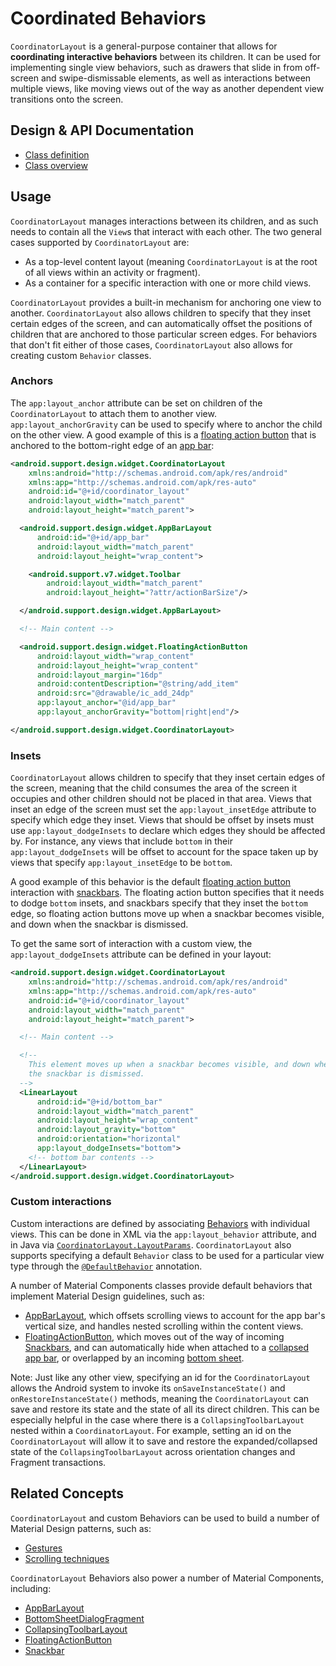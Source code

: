 <!--docs:
title: "Coordinated Behaviors"
layout: detail
section: components
excerpt: "A layout that coordinates interactive behaviors between its children."
path: /catalog/coordinator-layout/
-->

# Coordinated Behaviors

`CoordinatorLayout` is a general-purpose container that allows for
**coordinating interactive behaviors** between its children. It can be used for
implementing single view behaviors, such as drawers that slide in from
off-screen and swipe-dismissable elements, as well as interactions between
multiple views, like moving views out of the way as another dependent view
transitions onto the screen.

## Design & API Documentation

-   [Class
    definition](https://github.com/material-components/material-components-android/tree/master/lib/java/android/support/design/widget/CoordinatorLayout.java)
    <!--{: .icon-list-item.icon-list-item--link }-->
-   [Class
    overview](https://developer.android.com/reference/android/support/design/widget/CoordinatorLayout.html)
    <!--{: .icon-list-item.icon-list-item--link }--> <!--{: .icon-list }-->

## Usage

`CoordinatorLayout` manages interactions between its children, and as such needs
to contain all the `View`s that interact with each other. The two general cases
supported by `CoordinatorLayout` are:

- As a top-level content layout (meaning `CoordinatorLayout` is at the root of all
  views within an activity or fragment).
- As a container for a specific interaction with one or more child views.

`CoordinatorLayout` provides a built-in mechanism for anchoring one view to
another. `CoordinatorLayout` also allows children to specify that they inset
certain edges of the screen, and can automatically offset the positions of
children that are anchored to those particular screen edges. For behaviors that
don't fit either of those cases, `CoordinatorLayout` also allows for creating
custom `Behavior` classes.

### Anchors

The `app:layout_anchor` attribute can be set on children of the
`CoordinatorLayout` to attach them to another view. `app:layout_anchorGravity` can
be used to specify where to anchor the child on the other view. A good example
of this is a [floating action button](FloatingActionButton.md) that is anchored
to the bottom-right edge of an [app bar](AppBarLayout.md):

```xml
<android.support.design.widget.CoordinatorLayout
    xmlns:android="http://schemas.android.com/apk/res/android"
    xmlns:app="http://schemas.android.com/apk/res-auto"
    android:id="@+id/coordinator_layout"
    android:layout_width="match_parent"
    android:layout_height="match_parent">

  <android.support.design.widget.AppBarLayout
      android:id="@+id/app_bar"
      android:layout_width="match_parent"
      android:layout_height="wrap_content">

    <android.support.v7.widget.Toolbar
        android:layout_width="match_parent"
        android:layout_height="?attr/actionBarSize"/>

  </android.support.design.widget.AppBarLayout>

  <!-- Main content -->

  <android.support.design.widget.FloatingActionButton
      android:layout_width="wrap_content"
      android:layout_height="wrap_content"
      android:layout_margin="16dp"
      android:contentDescription="@string/add_item"
      android:src="@drawable/ic_add_24dp"
      app:layout_anchor="@id/app_bar"
      app:layout_anchorGravity="bottom|right|end"/>

</android.support.design.widget.CoordinatorLayout>
```

### Insets

`CoordinatorLayout` allows children to specify that they inset certain edges of
the screen, meaning that the child consumes the area of the screen it occupies
and other children should not be placed in that area. Views that inset an edge
of the screen must set the `app:layout_insetEdge` attribute to specify which
edge they inset. Views that should be offset by insets must use
`app:layout_dodgeInsets` to declare which edges they should be affected by. For
instance, any views that include `bottom` in their `app:layout_dodgeInsets` will
be offset to account for the space taken up by views that specify
`app:layout_insetEdge` to be `bottom`.

A good example of this behavior is the default [floating action
button](FloatingActionButton.md) interaction with [snackbars](Snackbar.md). The
floating action button specifies that it needs to dodge `bottom` insets, and
snackbars specify that they inset the `bottom` edge, so floating
action buttons move up when a snackbar becomes visible, and down when
the snackbar is dismissed.

To get the same sort of interaction with a custom view, the
`app:layout_dodgeInsets` attribute can be defined in your layout:

```xml
<android.support.design.widget.CoordinatorLayout
    xmlns:android="http://schemas.android.com/apk/res/android"
    xmlns:app="http://schemas.android.com/apk/res-auto"
    android:id="@+id/coordinator_layout"
    android:layout_width="match_parent"
    android:layout_height="match_parent">

  <!-- Main content -->

  <!--
    This element moves up when a snackbar becomes visible, and down when
    the snackbar is dismissed.
  -->
  <LinearLayout
      android:id="@+id/bottom_bar"
      android:layout_width="match_parent"
      android:layout_height="wrap_content"
      android:layout_gravity="bottom"
      android:orientation="horizontal"
      app:layout_dodgeInsets="bottom">
    <!-- bottom bar contents -->
  </LinearLayout>
</android.support.design.widget.CoordinatorLayout>
```

### Custom interactions

Custom interactions are defined by associating
[Behaviors](https://developer.android.com/reference/android/support/design/widget/CoordinatorLayout.Behavior.html)
with individual views. This can be done in XML via the `app:layout_behavior`
attribute, and in Java via
[`CoordinatorLayout.LayoutParams`](https://developer.android.com/reference/android/support/design/widget/CoordinatorLayout.LayoutParams.html).
`CoordinatorLayout` also supports specifying a default `Behavior` class
to be used for a particular view type through the
[`@DefaultBehavior`](https://developer.android.com/reference/android/support/design/widget/CoordinatorLayout.DefaultBehavior.html)
annotation.

A number of Material Components classes provide default behaviors that implement
Material Design guidelines, such as:

- [AppBarLayout](AppBarLayout.md), which offsets scrolling views to account for
  the app bar's vertical size, and handles nested scrolling within the content
  views.
- [FloatingActionButton](FloatingActionButton.md), which moves out of the way of
  incoming [Snackbars](Snackbar.md), and can automatically hide when attached to
  a [collapsed app bar](CollapsingToolbarLayout.md), or overlapped by an
  incoming [bottom sheet](BottomSheetBehavior.md).

Note: Just like any other view, specifying an id for the `CoordinatorLayout` allows the Android
system to invoke its `onSaveInstanceState()` and `onRestoreInstanceState()` methods, meaning
the `CoordinatorLayout` can save and restore its state and the state of all its direct children.
This can be especially helpful in the case where there is a `CollapsingToolbarLayout` nested
within a `CoordinatorLayout`. For example, setting an id on the `CoordinatorLayout` will allow
it to save and restore the expanded/collapsed state of the `CollapsingToolbarLayout` across
orientation changes and Fragment transactions.

## Related Concepts

`CoordinatorLayout` and custom Behaviors can be used to build a number of Material
Design patterns, such as:

- [Gestures](https://material.io/guidelines/patterns/gestures.html)
- [Scrolling
  techniques](https://material.io/guidelines/patterns/scrolling-techniques.html)

`CoordinatorLayout` Behaviors also power a number of Material Components,
including:

- [AppBarLayout](AppBarLayout.md)
- [BottomSheetDialogFragment](BottomSheetDialogFragment.md)
- [CollapsingToolbarLayout](CollapsingToolbarLayout.md)
- [FloatingActionButton](FloatingActionButton.md)
- [Snackbar](Snackbar.md)
